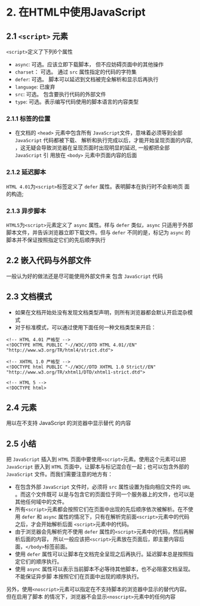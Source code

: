 # 2. 在HTML中使用JavaScript

## 2.1 `<script>` 元素

`<script>`定义了下列6个属性

- `async`: 可选。应该立即下载脚本， 但不应妨碍页面中的其他操作
- `charset`： 可选。 通过 `src` 属性指定的代码的字符集
- `defer`: 可选。 脚本可以延迟到文档被完全解析和显示后再执行
- `language`:  已废弃
- `src`: 可选。 包含要执行代码的外部文件
- `type`: 可选。表示编写代码使用的脚本语言的内容类型

### 2.1.1 标签的位置

- 在文档的 `<head>` 元素中包含所有 `JavaScript`文件，意味着必须等到全部 `JavaScript` 代码都被下载、 解析和执行完成以后，才能开始呈现页面的内容, ，这无疑会导致浏览器在呈现页面时出现明显的延迟, 一般都把全部 `JavaScript` 引 用放在 `<body>` 元素中页面内容的后面

### 2.1.2 延迟脚本

`HTML 4.01`为`<script>`标签定义了 `defer` 属性。表明脚本在执行时不会影响页 面的构造;

### 2.1.3 异步脚本

`HTML5`为`<script>`元素定义了 `async` 属性。样与 `defer` 类似，`async` 只适用于外部脚本文件，并告诉浏览器立即下载文件。但与 `defer` 不同的是，标记为 `async` 的脚本并不保证按照指定它们的先后顺序执行

## 2.2 嵌入代码与外部文件

一般认为好的做法还是尽可能使用外部文件来 包含 `JavaScript` 代码

## 2.3 文档模式

- 如果在文档开始处没有发现文档类型声明，则所有浏览器都会默认开启混杂模式
- 对于标准模式，可以通过使用下面任何一种文档类型来开启：
```
<!-- HTML 4.01 严格型 --> 
<!DOCTYPE HTML PUBLIC "-//W3C//DTD HTML 4.01//EN" "http://www.w3.org/TR/html4/strict.dtd"> 
 
<!-- XHTML 1.0 严格型 --> 
<!DOCTYPE html PUBLIC "-//W3C//DTD XHTML 1.0 Strict//EN" "http://www.w3.org/TR/xhtml1/DTD/xhtml1-strict.dtd"> 

<!-- HTML 5 --> 
<!DOCTYPE html> 
```

## 2.4 <noscript>元素

用以在不支持 JavaScript 的浏览器中显示替代 的内容

## 2.5 小结

把 `JavaScript` 插入到 `HTML` 页面中要使用`<script>`元素。使用这个元素可以把 `JavaScript` 嵌入到 `HTML` 页面中，让脚本与标记混合在一起；也可以包含外部的 `JavaScript` 文件。而我们需要注意的地方有：
-  在包含外部 `JavaScript` 文件时，必须将 `src` 属性设置为指向相应文件的 `URL` 。而这个文件既可 以是与包含它的页面位于同一个服务器上的文件，也可以是其他任何域中的文件。 
- 所有`<script>`元素都会按照它们在页面中出现的先后顺序依次被解析。在不使用 `defer` 和 `async` 属性的情况下，只有在解析完前面`<script>`元素中的代码之后，才会开始解析后面 `<script>`元素中的代码。
- 由于浏览器会先解析完不使用 `defer` 属性的`<script>`元素中的代码，然后再解析后面的内容， 所以一般应该把`<script>`元素放在页面后，即主要内容后面，`</body>`标签前面。 
- 使用 `defer` 属性可以让脚本在文档完全呈现之后再执行。延迟脚本总是按照指定它们的顺序执行。
- 使用 `async` 属性可以表示当前脚本不必等待其他脚本，也不必阻塞文档呈现。不能保证异步脚 本按照它们在页面中出现的顺序执行。 

另外，使用`<noscript>`元素可以指定在不支持脚本的浏览器中显示的替代内容。但在启用了脚本 的情况下，浏览器不会显示`<noscript>`元素中的任何内容